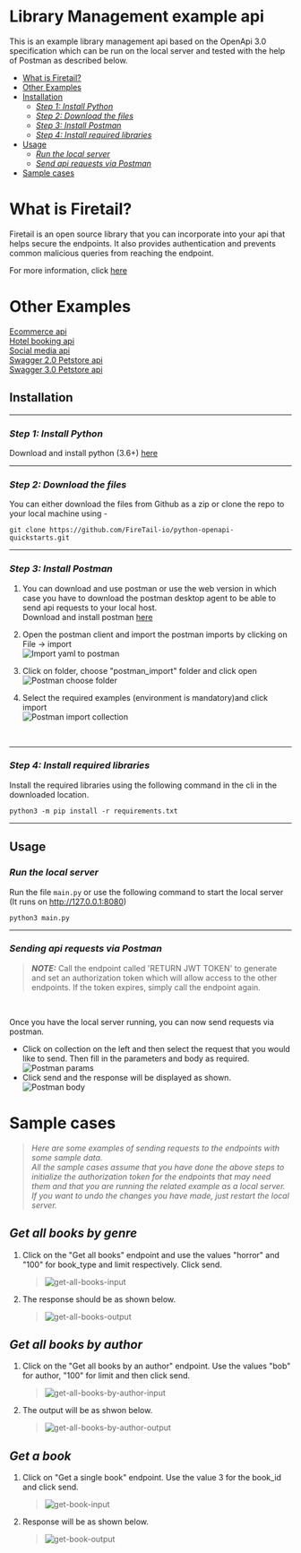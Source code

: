 # Library Management example api

This is an example library management api based on the OpenApi 3.0 specification which can be run on the local server and tested with the help of Postman as described below.

  - [What is Firetail?](#what-is-firetail)
  - [Other Examples](#other-examples)
  - [Installation](#installation)
    - [*Step 1: Install Python*](#step-1-install-python)
    - [*Step 2: Download the files*](#step-2-download-the-files)
    - [*Step 3: Install Postman*](#step-3-install-postman)
    - [*Step 4: Install required libraries*](#step-4-install-required-libraries)
  - [Usage](#usage)
    - [*Run the local server*](#run-the-local-server)
    - [*Send api requests via Postman*](#sending-api-requests-via-postman)
  - [Sample cases](#sample-cases)
  
What is Firetail? 
===
Firetail is an open source library that you can incorporate into your api that 
helps secure the endpoints. It also provides authentication and prevents common malicious queries from reaching the endpoint.

For more information, click [here](https://firetail.readthedocs.io/en/latest/)


Other Examples
===
[Ecommerce api](../ecommerce-example/README.MD)<br>
[Hotel booking api](../hotel-booking-example/README.MD)<br>
[Social media api](../social-media-example/README.MD)<br>
[Swagger 2.0 Petstore api](../swagger-petstore-2.0-example/README.MD)<br>
[Swagger 3.0 Petstore api](../swagger-petstore-3.0-example/README.MD)

## Installation

***

### *Step 1: Install Python*

Download and install python (3.6+) [here](https://www.python.org/downloads/)
***

### *Step 2: Download the files*

You can either download the files from Github as a zip or clone the repo to your local machine using -
```
git clone https://github.com/FireTail-io/python-openapi-quickstarts.git
```
***

### *Step 3: Install Postman*

1. You can download and use postman or use the web version in which case you have to download the postman desktop agent to be able to send api requests to your local host.<br>
Download and install postman [here](https://www.postman.com/downloads/)

2. Open the postman client and import the postman imports by clicking on File -> import<br>
![Import yaml to postman](/assets/images/postman-import.jpg)

3. Click on folder, choose "postman_import" folder and click open<br>
![Postman choose folder](/assets/images/postman-choose-folder.png)

4. Select the required examples (environment is mandatory)and click import <br>
![Postman import collection](/assets/images/postman-import-collections.png)
<br>

***

### *Step 4: Install required libraries*

Install the required libraries using the following command in the cli in the downloaded location.
```
python3 -m pip install -r requirements.txt
```
***

## Usage


### *Run the local server*

Run the file `main.py` or use the following command  to start the local server (It runs on http://127.0.0.1:8080)
```
python3 main.py
```
***

### *Sending api requests via Postman*

> **_NOTE:_** Call the endpoint called 'RETURN JWT TOKEN' to generate and set an authorization token which will allow access to the other endpoints. If the token expires, simply call the endpoint again.
<br>

Once you have the local server running, you can now send requests via postman. 
* Click on collection on the left and then select the request that you would like to send. Then fill in the parameters and body as required.
![Postman params](../assets/images/postman-param.jpg)
* Click send and the response will be displayed as shown.
![Postman body](../assets/images/postman-body.jpg)

Sample cases
===
>*Here are some examples of sending requests to the endpoints with some sample data.<br>All the sample cases assume that you have done the above steps to initialize the authorization token for the endpoints that may need them and that you are running the related example as a local server.<br>
If you want to undo the changes you have made, just restart the local server.*
## *Get all books by genre*
1. Click on the "Get all books" endpoint and use the values "horror" and "100" for book_type and limit respectively. Click send.
    >![get-all-books-input](../assets/images/library/samples/get-all-books-input.png)
2. The response should be as shown below.
    >![get-all-books-output](../assets/images/library/samples/get-all-books-output.png)

## *Get all books by author*
1. Click on the "Get all books by an author" endpoint. Use the values "bob" for author, "100" for limit and then click send.
    >![get-all-books-by-author-input](../assets/images/library/samples/get-books-by-author-input.png)
2. The output will be as shwon below.
    >![get-all-books-by-author-output](../assets/images/library/samples/get-books-by-author-output.png)

## *Get a book*
1. Click on "Get a single book" endpoint. Use the value 3 for the book_id and click send.
    >![get-book-input](../assets/images/library/samples/get-book-input.png)
2. Response will be as shown below.
    >![get-book-output](../assets/images/library/samples/get-book-output.png)